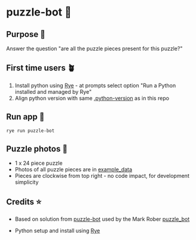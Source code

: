 # puzzle-bot 🧩

## Purpose 💖

Answer the question "are all the puzzle pieces present for this puzzle?"

## First time users 🪴

1. Install python using [Rye](https://rye.astral.sh/) - at prompts select option "Run a Python installed and managed by Rye"
1. Align python version with same [.python-version](.python-version) as in this repo

## Run app 🚀

```
rye run puzzle-bot
```

## Puzzle photos 📸

- 1 x 24 piece puzzle
- Photos of all puzzle pieces are in [example_data](example_data)
- Pieces are clockwise from top right - no code impact, for development simplicity

## Credits ⭐️

- Based on solution from [puzzle-bot](https://github.com/roksenhorn/puzzle-bot) used by the Mark Rober [puzzle_bot](https://github.com/markroberyoutube/puzzle_bot)

- Python setup and install using [Rye](https://rye.astral.sh/)
